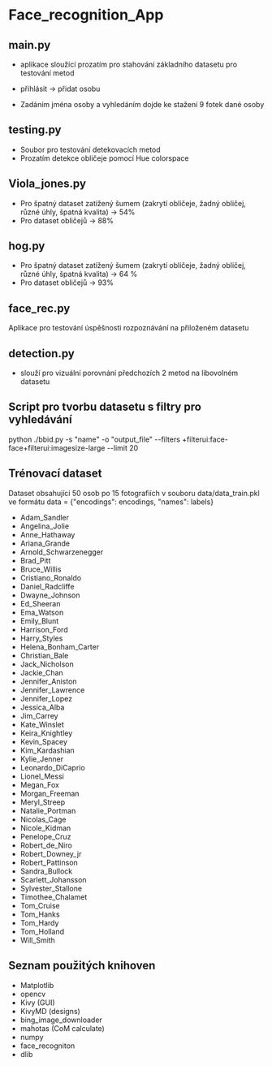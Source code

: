 # Face_recognition_App

## main.py

- aplikace sloužící prozatím pro stahování základního datasetu pro testování metod

- přihlásit -> přidat osobu

- Zadáním jména osoby a vyhledáním dojde ke stažení 9 fotek dané osoby

## testing.py

- Soubor pro testování detekovacích metod
- Prozatím detekce obličeje pomocí Hue colorspace

## Viola_jones.py

- Pro špatný dataset zatížený šumem (zakrytí obličeje, žadný obličej, různé úhly, špatná kvalita) -> 54%
- Pro dataset obličejů -> 88%

## hog.py

- Pro špatný dataset zatížený šumem (zakrytí obličeje, žadný obličej, různé úhly, špatná kvalita) -> 64 %
- Pro dataset obličejů -> 93%

## face_rec.py

Aplikace pro testování úspěšnosti rozpoznávání na přiloženém datasetu

## detection.py

- slouží pro vizuální porovnání předchozích 2 metod na libovolném datasetu

## Script pro tvorbu datasetu s filtry pro vyhledávání

python ./bbid.py -s "name" -o "output_file" --filters +filterui:face-face+filterui:imagesize-large --limit 20

## Trénovací dataset

Dataset obsahující 50 osob po 15 fotografiích v souboru data/data_train.pkl ve formátu data = {"encodings": encodings, "names": labels}

- Adam_Sandler
- Angelina_Jolie
- Anne_Hathaway
- Ariana_Grande
- Arnold_Schwarzenegger
- Brad_Pitt
- Bruce_Willis
- Cristiano_Ronaldo
- Daniel_Radcliffe
- Dwayne_Johnson
- Ed_Sheeran
- Ema_Watson
- Emily_Blunt
- Harrison_Ford
- Harry_Styles
- Helena_Bonham_Carter
- Christian_Bale
- Jack_Nicholson
- Jackie_Chan
- Jennifer_Aniston
- Jennifer_Lawrence
- Jennifer_Lopez
- Jessica_Alba
- Jim_Carrey
- Kate_Winslet
- Keira_Knightley
- Kevin_Spacey
- Kim_Kardashian
- Kylie_Jenner
- Leonardo_DiCaprio
- Lionel_Messi
- Megan_Fox
- Morgan_Freeman
- Meryl_Streep
- Natalie_Portman
- Nicolas_Cage
- Nicole_Kidman
- Penelope_Cruz
- Robert_de_Niro
- Robert_Downey_jr
- Robert_Pattinson
- Sandra_Bullock
- Scarlett_Johansson
- Sylvester_Stallone
- Timothee_Chalamet
- Tom_Cruise
- Tom_Hanks
- Tom_Hardy
- Tom_Holland
- Will_Smith

## Seznam použitých knihoven

- Matplotlib
- opencv
- Kivy (GUI)
- KivyMD (designs)
- bing_image_downloader
- mahotas (CoM calculate)
- numpy
- face_recogniton
- dlib

